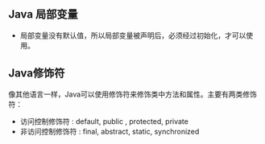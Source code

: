 ## Java 局部变量

- 局部变量没有默认值，所以局部变量被声明后，必须经过初始化，才可以使用。

## Java修饰符

像其他语言一样，Java可以使用修饰符来修饰类中方法和属性。主要有两类修饰符：

- 访问控制修饰符 : default, public , protected, private
- 非访问控制修饰符 : final, abstract, static, synchronized